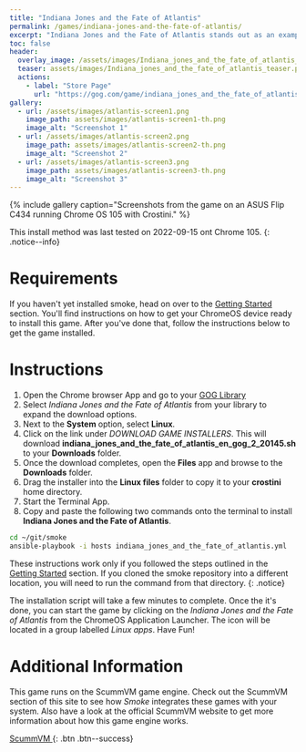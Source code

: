 ```yaml
---
title: "Indiana Jones and the Fate of Atlantis"
permalink: /games/indiana-jones-and-the-fate-of-atlantis/
excerpt: "Indiana Jones and the Fate of Atlantis stands out as an example of how an adventure game should be made.  With multiple paths to complete the game, adding a ton of replay value.  A plot better than any of the movies, and some of the best puzzles in the whole genre.  A well used licensed game."
toc: false
header:
  overlay_image: /assets/images/Indiana_jones_and_the_fate_of_atlantis_header.png
  teaser: assets/images/Indiana_jones_and_the_fate_of_atlantis_teaser.png
  actions:
    - label: "Store Page"
      url: "https://gog.com/game/indiana_jones_and_the_fate_of_atlantis"
gallery:
  - url: /assets/images/atlantis-screen1.png
    image_path: assets/images/atlantis-screen1-th.png
    image_alt: "Screenshot 1"
  - url: /assets/images/atlantis-screen2.png
    image_path: assets/images/atlantis-screen2-th.png
    image_alt: "Screenshot 2"
  - url: /assets/images/atlantis-screen3.png
    image_path: assets/images/atlantis-screen3-th.png
    image_alt: "Screenshot 3"
---
```


{% include gallery caption="Screenshots from the game on an ASUS Flip C434 running Chrome OS 105 with Crostini." %}

This install method was last tested on 2022-09-15 ont Chrome 105.
{: .notice--info}

# Requirements
If you haven't yet installed smoke, head on over to the [Getting Started](/docs/getting-started/) section.  You'll find instructions on how to get your ChromeOS device ready to install this game.  After you've done that, follow the instructions below to get the game installed.

# Instructions

1. Open the Chrome browser App and go to your [GOG Library](https://www.gog.com/en/account)
1. Select *Indiana Jones and the Fate of Atlantis* from your library to expand the download options.
1. Next to the **System** option, select **Linux**.
1. Click on the link under *DOWNLOAD GAME INSTALLERS*.  This will download **indiana_jones_and_the_fate_of_atlantis_en_gog_2_20145.sh** to your **Downloads** folder.
1. Once the download completes, open the **Files** app and browse to the **Downloads** folder.
1. Drag the installer into the **Linux files** folder to copy it to your **crostini** home directory.
1. Start the Terminal App.
1. Copy and paste the following two commands onto the terminal to install **Indiana Jones and the Fate of Atlantis**.

~~~bash
cd ~/git/smoke
ansible-playbook -i hosts indiana_jones_and_the_fate_of_atlantis.yml
~~~

These instructions work only if you followed the steps outlined in the [Getting Started](/_docs/01-getting-started.md) section.  If you cloned the smoke repository into a different location, you will need to run the command from that directory.
{: .notice}

The installation script will take a few minutes to complete.  Once the it's done, you can start the game by clicking on the *Indiana Jones and the Fate of Atlantis* from the ChromeOS Application Launcher.  The icon will be located in a group labelled *Linux apps*.  Have Fun!

# Additional Information
This game runs on the ScummVM game engine.  Check out the ScummVM section of this site to see how *Smoke* integrates these games with your system. Also have a look at the official ScummVM website to get more information about how this game engine works.

[ScummVM <i class="fas fa-external-link-alt"></i>](https://summvm.org){: .btn .btn--success}